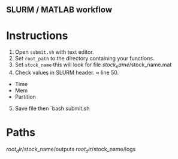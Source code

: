 ## SLURM / MATLAB workflow


# Instructions

1. Open `submit.sh` with text editor.
2. Set `root_path` to the directory containing your functions.
3. Set `stock_name` this will look for file $stock_name/$stock_name.mat
4. Check values in SLURM header. ≈ line 50.
  * Time
  * Mem
  * Partition
5. Save file then `bash submit.sh

# Paths

$root_dir/$stock_name/outputs
$root_dir/$stock_name/logs
